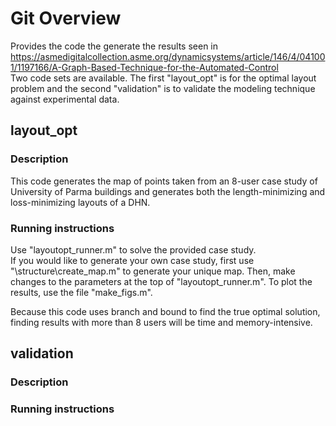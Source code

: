 # Git Overview
Provides the code the generate the results seen in 
https://asmedigitalcollection.asme.org/dynamicsystems/article/146/4/041001/1197166/A-Graph-Based-Technique-for-the-Automated-Control  
Two code sets are available. The first "layout_opt" is for the optimal layout problem and the second "validation" is to validate the modeling technique against experimental data.

## layout_opt

### Description
This code generates the map of points taken from an 8-user case study of University of Parma buildings and generates both the length-minimizing and loss-minimizing layouts of a DHN.  

### Running instructions
Use "layoutopt_runner.m" to solve the provided case study.  
If you would like to generate your own case study, first use "\structure\create_map.m" to generate your unique map. Then, make changes to the parameters at the top of "layoutopt_runner.m". 
To plot the results, use the file "make_figs.m".

Because this code uses branch and bound to find the true optimal solution, finding results with more than 8 users will be time and memory-intensive.  

## validation

### Description

### Running instructions

